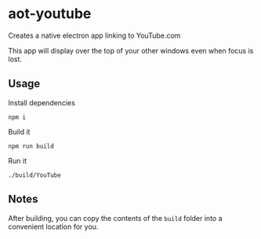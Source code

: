 # aot-youtube

Creates a native electron app linking to YouTube.com

This app will display over the top of your other windows even when focus is lost.

## Usage

Install dependencies

`npm i`

Build it

`npm run build`

Run it

`./build/YouTube`

## Notes

After building, you can copy the contents of the `build` folder into a convenient location for you.
